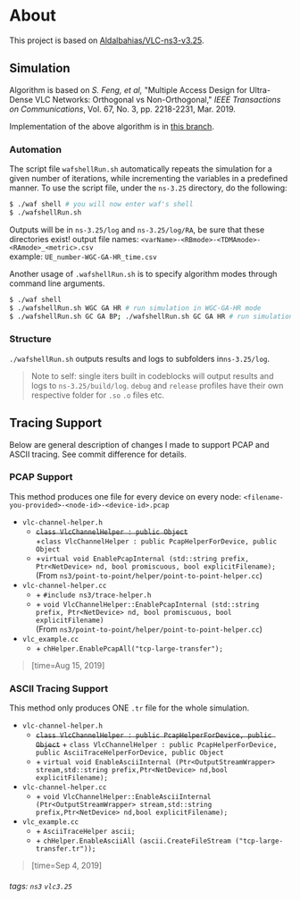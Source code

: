 About
===
This project is based on [Aldalbahias/VLC-ns3-v3.25](https://github.com/Aldalbahias/VLC-ns3-v3.25).

## Simulation
Algorithm is based on *S. Feng, et al,* "Multiple Access Design for Ultra-Dense VLC Networks: Orthogonal vs Non-Orthogonal," *IEEE Transactions on Communications*, Vol. 67, No. 3, pp. 2218-2231, Mar. 2019.  

Implementation of the above algorithm is in [this branch](https://github.com/alexxss/vlc/tree/Aldalbahias).

### Automation
The script file `wafshellRun.sh` automatically repeats the simulation for a given number of iterations, while incrementing the variables in a predefined manner. To use the script file, under the `ns-3.25` directory, do the following:  
```bash
$ ./waf shell # you will now enter waf's shell
$ ./wafshellRun.sh
```
Outputs will be in `ns-3.25/log` and `ns-3.25/log/RA`, be sure that these directories exist!
output file names: `<varName>-<RBmode>-<TDMAmode>-<RAmode>_<metric>.csv`  
example: `UE_number-WGC-GA-HR_time.csv`  

Another usage of `.wafshellRun.sh` is to specify algorithm modes through command line arguments. 

```bash
$ ./waf shell
$ ./wafshellRun.sh WGC GA HR # run simulation in WGC-GA-HR mode
$ ./wafshellRun.sh GC GA BP; ./wafshellRun.sh GC GA HR # run simulation in GC-GA-BP and GC-GA-HR mode in succession
```



### Structure
`./wafshellRun.sh` outputs results and logs to subfolders in`ns-3.25/log`.  

> Note to self: single iters built in codeblocks will output results and logs to `ns-3.25/build/log`. `debug` and `release` profiles have their own respective folder for `.so` `.o` files etc.  

## Tracing Support
Below are general description of changes I made to support PCAP and ASCII tracing. See commit difference for details.
### PCAP Support
This method produces one file for every device on every node: `<filename-you-provided>-<node-id>-<device-id>.pcap`
- `vlc-channel-helper.h`
    -  ~~`class VlcChannelHelper : public Object`~~\
      \+`class VlcChannelHelper : public PcapHelperForDevice, public Object`
    - \+`virtual void EnablePcapInternal (std::string prefix, Ptr<NetDevice> nd, bool promiscuous, bool explicitFilename);`\
    (From `ns3/point-to-point/helper/point-to-point-helper.cc`)
- `vlc-channel-helper.cc`
    - \+ `#include ns3/trace-helper.h`
    - \+ `void VlcChannelHelper::EnablePcapInternal (std::string prefix, Ptr<NetDevice> nd, bool promiscuous, bool explicitFilename)`\
    (From `ns3/point-to-point/helper/point-to-point-helper.cc`)
- `vlc_example.cc`
    - \+ `chHelper.EnablePcapAll("tcp-large-transfer");`

> [time=Aug 15, 2019]

### ASCII Tracing Support
This method only produces ONE `.tr` file for the whole simulation.
- `vlc-channel-helper.h`
    - ~~`class VlcChannelHelper : public PcapHelperForDevice, public Object`~~
      \+ `class VlcChannelHelper : public PcapHelperForDevice, public AsciiTraceHelperForDevice, public Object`
    - \+ `virtual void EnableAsciiInternal (Ptr<OutputStreamWrapper> stream,std::string prefix,Ptr<NetDevice> nd,bool explicitFilename);`
- `vlc-channel-helper.cc`
    - \+ `void VlcChannelHelper::EnableAsciiInternal (Ptr<OutputStreamWrapper> stream,std::string prefix,Ptr<NetDevice> nd,bool explicitFilename);`
- `vlc_example.cc`
    - \+ `AsciiTraceHelper ascii;`
    - \+ `chHelper.EnableAsciiAll (ascii.CreateFileStream ("tcp-large-transfer.tr"));`

> [time=Sep 4, 2019]

###### tags: `ns3` `vlc3.25`
